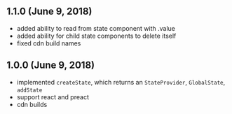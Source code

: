 ## 1.1.0 (June 9, 2018)
 * added ability to read from state component with .value
 * added ability for child state components to delete itself
 * fixed cdn build names

## 1.0.0 (June 9, 2018)
 * implemented `createState`, which returns an `StateProvider`, `GlobalState`, `addState`
 * support react and preact
 * cdn builds